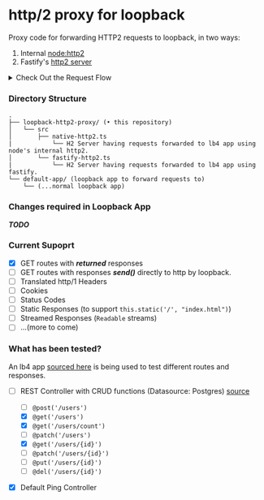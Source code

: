 # http/2 proxy for loopback

Proxy code for forwarding HTTP2 requests to loopback, in two ways:

1. Internal [node:http2](https://nodejs.org/api/http2.html)
2. Fastify's [http2 server](https://www.fastify.io/docs/latest/Reference/HTTP2/)

<details>
  <summary>Check Out the Request Flow</summary>

### Request Flow

![image](https://user-images.githubusercontent.com/110156023/202389473-464f9600-f5ad-4e5a-a402-df9ea9aa4359.png)

</details>

### Directory Structure

```
.
├── loopback-http2-proxy/ (• this repository)
│   └── src
│       ├── native-http2.ts
|           └── H2 Server having requests forwarded to lb4 app using node's internal http2.
│       └── fastify-http2.ts
|           └── H2 Server having requests forwarded to lb4 app using fastify.
└── default-app/ (loopback app to forward requests to)
    └── (...normal loopback app)
```

### Changes required in Loopback App

**_TODO_**

### Current Supoprt

- [x] GET routes with **_returned_** responses
- [ ] GET routes with responses **_send()_** directly to http by loopback.
- [ ] Translated http/1 Headers
- [ ] Cookies
- [ ] Status Codes
- [ ] Static Responses (to support `this.static('/', "index.html")`)
- [ ] Streamed Responses (`Readable` streams)
- [ ] ...(more to come)

### What has been tested?

An lb4 app [sourced here](https://github.com/shubhamp-sf/lb4-sandbox-http2) is being used to test different routes and responses.

- [ ] REST Controller with CRUD functions (Datasource: Postgres) [source](https://github.com/shubhamp-sf/lb4-sandbox-http2/blob/main/src/controllers/user.controller.ts)

  - [ ] `@post('/users')`
  - [x] `@get('/users')`
  - [x] `@get('/users/count')`
  - [ ] `@patch('/users')`
  - [x] `@get('/users/{id}')`
  - [ ] `@patch('/users/{id}')`
  - [ ] `@put('/users/{id}')`
  - [ ] `@del('/users/{id}')`

- [x] Default Ping Controller
